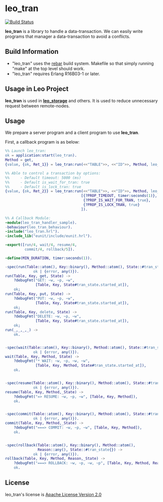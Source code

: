 leo_tran
========

[![Build Status](https://secure.travis-ci.org/leo-project/leo_tran.png?branch=develop)](http://travis-ci.org/leo-project/leo_tran)

**leo_tran** is a library to handle a data-transaction.
We can easily write programs that manager a data-transaction to avoid a conflicts.

## Build Information

* "leo_tran" uses the [rebar](https://github.com/rebar/rebar) build system. Makefile so that simply running "make" at the top level should work.
* "leo_tran" requires Erlang R16B03-1 or later.


## Usage in Leo Project

**leo_tran** is used in [**leo_storage**](https://github.com/leo-project/leo_storage) and others.
It is used to reduce unnecessary request between remote-nodes.

## Usage

We prepare a server program and a client program to use **leo_tran**.

First, a callback program is as below:

```erlang
%% Launch leo_tran:
ok = application:start(leo_tran).
Method = get,
{value, {ok, Ret_1}} = leo_tran:run(<<"TABLE">>, <<"ID">>, Method, leo_tran_handler_sample).

%% Able to control a transaction by options:
%%     - Default timeout: 5000 (ms)
%%     - Default is_wait_for_tran: true
%%     - Default is_lock_tran: true
{value, {ok, Ret_2}} = leo_tran:run(<<"TABLE">>, <<"ID">>, Method, leo_tran_handler_sample,
                                   [{?PROP_TIMEOUT, timer:seconds(1)},
                                    {?PROP_IS_WAIT_FOR_TRAN, true},
                                    {?PROP_IS_LOCK_TRAN, true}
                                   ]).

%% A Callback Module:
-module(leo_tran_handler_sample).
-behaviour(leo_tran_behaviour).
-include("leo_tran.hrl").
-include_lib("eunit/include/eunit.hrl").

-export([run/4, wait/4, resume/4,
         commit/4, rollback/5]).

-define(MIN_DURATION, timer:seconds(1)).

-spec(run(Table::atom(), Key::binary(), Method::atom(), State::#tran_state{}) ->
             ok | {error, any()}).
run(Table, Key, get, State) ->
    ?debugFmt("GET: ~w, ~p, ~w",
              [Table, Key, State#tran_state.started_at]),
    ok;
run(Table, Key, put, State) ->
    ?debugFmt("PUT: ~w, ~p, ~w",
              [Table, Key, State#tran_state.started_at]),
    ok;
run(Table, Key, delete, State) ->
    ?debugFmt("DELETE: ~w, ~p, ~w",
              [Table, Key, State#tran_state.started_at]),
    ok;
run(_,_,_,_) ->
    ok.


-spec(wait(Table::atom(), Key::binary(), Method::atom(), State::#tran_state{}) ->
             ok | {error, any()}).
wait(Table, Key, Method, State) ->
    ?debugFmt("* WAIT: ~w, ~p, ~w, ~w",
              [Table, Key, Method, State#tran_state.started_at]),
    ok.


-spec(resume(Table::atom(), Key::binary(), Method::atom(), State::#tran_state{}) ->
             ok | {error, any()}).
resume(Table, Key, Method,_State) ->
    ?debugFmt("=> RESUME: ~w, ~p, ~w", [Table, Key, Method]),
    ok.


-spec(commit(Table::atom(), Key::binary(), Method::atom(), State::#tran_state{}) ->
             ok | {error, any()}).
commit(Table, Key, Method,_State) ->
    ?debugFmt("===> COMMIT: ~w, ~p, ~w", [Table, Key, Method]),
    ok.


-spec(rollback(Table::atom(), Key::binary(), Method::atom(),
               Reason::any(), State::#tran_state{}) ->
             ok | {error, any()}).
rollback(Table, Key, Method, Reason,_State) ->
    ?debugFmt("===> ROLLBACK: ~w, ~p, ~w, ~p", [Table, Key, Method, Reason]),
    ok.
```


## License

leo_tran's license is [Apache License Version 2.0](http://www.apache.org/licenses/LICENSE-2.0.html)